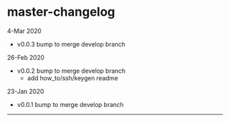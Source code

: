 # master-changelog

4-Mar 2020
  * v0.0.3 bump to merge develop branch

26-Feb 2020
  * v0.0.2 bump to merge develop branch
    * add how_to/ssh/keygen readme

23-Jan 2020 
  * v0.0.1 bump to merge develop branch
----
